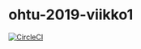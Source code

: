 # ohtu-2019-viikko1

[![CircleCI](https://circleci.com/gh/ossi-k/ohtu-2019-viikko1.svg?style=svg)](https://circleci.com/gh/ossi-k/ohtu-2019-viikko1)
